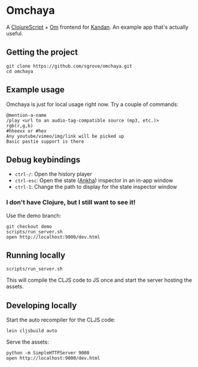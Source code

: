 # Omchaya

A [ClojureScript](https://github.com/clojure/clojurescript) + [Om](https://github.com/swannodette/om) frontend for [Kandan](http://kandanapp.com/). An example app that's actually useful.

## Getting the project

    git clone https://github.com/sgrove/omchaya.git
    cd omchaya

## Example usage

Omchaya is just for local usage right now. Try a couple of commands:

    @mention-a-name
    /play <url to an audio-tag-compatible source (mp3, etc.)>
    rgb(r,g,b)
    #hheexx or #hex
    Any youtube/vimeo/img/link will be picked up
    Basic pastie support is there

## Debug keybindings

* `ctrl-/`: Open the history player
* `ctrl-esc`: Open the state ([Ankha](https://github.com/noprompt/ankha)) inspector in an in-app window
* `ctrl-1`: Change the path to display for the state inspector window

### I don't have Clojure, but I still want to see it!

Use the demo branch:

    git checkout demo
    scripts/run_server.sh
    open http://localhost:9000/dev.html

## Running locally

    scripts/run_server.sh

This will compile the CLJS code to JS once and start the server hosting the assets.

## Developing locally

Start the auto recompiler for the CLJS code:

    lein cljsbuild auto

Serve the assets:

    python -m SimpleHTTPServer 9000
    open http://localhost:9000/dev.html

